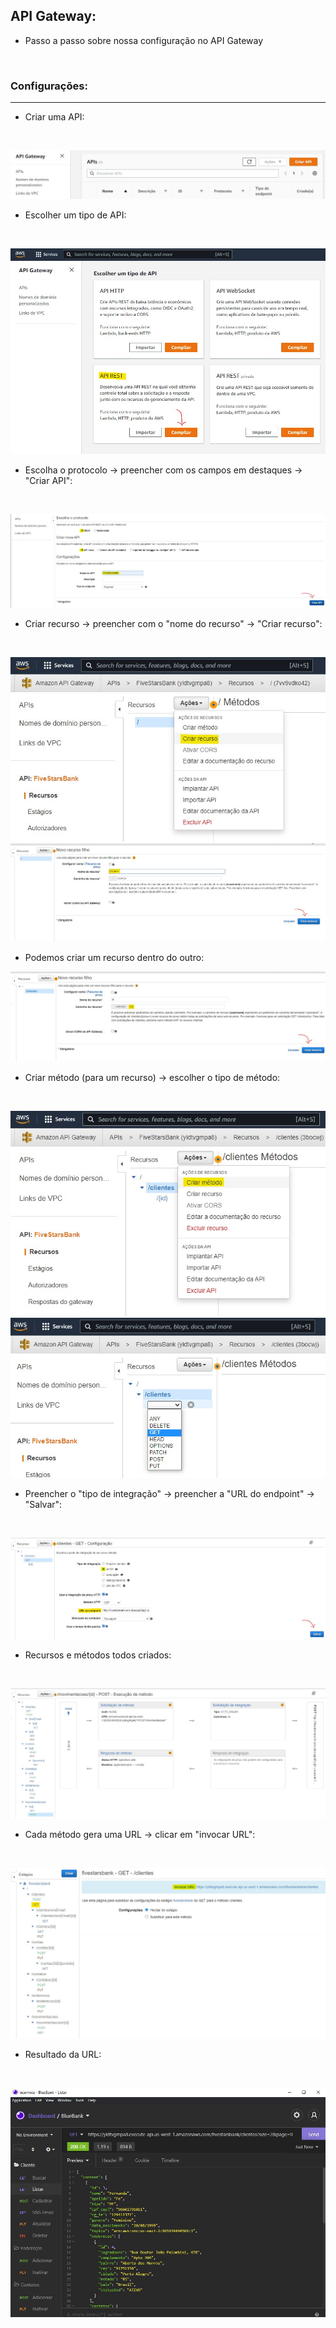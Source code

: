 ## API Gateway:

* Passo a passo sobre nossa configuração no API Gateway

  ​

### Configurações:

-------

* Criar uma API:

  ​

<img src="https://github.com/Feruaro/Five-Stars-Bank/blob/main/Imagens/1_config_api.jpg"/>

* Escolher um tipo de API:

  ​

<img src="https://github.com/Feruaro/Five-Stars-Bank/blob/main/Imagens/2_config_api.jpg"/>

* Escolha o protocolo -> preencher com os campos em destaques -> "Criar API":

  ​

<img src="https://github.com/Feruaro/Five-Stars-Bank/blob/main/Imagens/3_config_api.jpg"/>

* Criar recurso -> preencher com o "nome do recurso" -> "Criar recurso":

  ​

<img src="https://github.com/Feruaro/Five-Stars-Bank/blob/main/Imagens/4_config_api.jpg"/>

<img src="https://github.com/Feruaro/Five-Stars-Bank/blob/main/Imagens/5_config_api.jpg"/>

* Podemos criar um recurso dentro do outro:



<img src="https://github.com/Feruaro/Five-Stars-Bank/blob/main/Imagens/6_config_api.jpg"/>

* Criar método (para um recurso) -> escolher o tipo de método:

  ​

<img src="https://github.com/Feruaro/Five-Stars-Bank/blob/main/Imagens/7_config_api.jpg"/>

<img src="https://github.com/Feruaro/Five-Stars-Bank/blob/main/Imagens/8_config_api.jpg"/>

* Preencher o "tipo de integração" -> preencher a "URL do endpoint" -> "Salvar":

  ​

<img src="https://github.com/Feruaro/Five-Stars-Bank/blob/main/Imagens/9_config_api.jpg"/>

* Recursos e métodos todos criados:

  ​

<img src="https://github.com/Feruaro/Five-Stars-Bank/blob/main/Imagens/10_config_api.jpg"/>

* Cada método gera uma URL -> clicar em "invocar URL":

  ​

<img src="https://github.com/Feruaro/Five-Stars-Bank/blob/main/Imagens/11_config_api.jpg"/>

* Resultado da URL:

  ​

<img src="https://github.com/Feruaro/Five-Stars-Bank/blob/main/Imagens/12_config_api.jpg"/>